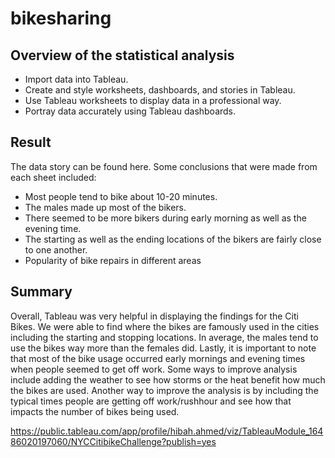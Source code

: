 # bikesharing

## Overview of the statistical analysis

- Import data into Tableau.
- Create and style worksheets, dashboards, and stories in Tableau.
- Use Tableau worksheets to display data in a professional way.
- Portray data accurately using Tableau dashboards.

## Result

The data story can be found here.
Some conclusions that were made from each sheet included:
- Most people tend to bike about 10-20 minutes.
- The males made up most of the bikers.
- There seemed to be more bikers during early morning as well as the evening time.
- The starting as well as the ending locations of the bikers are fairly close to one another. 
- Popularity of bike repairs in different areas

## Summary

Overall, Tableau was very helpful in displaying the findings for the Citi Bikes. We were able to find where the bikes are famously used in the cities including the starting and stopping locations. In average, the males tend to use the bikes way more than the females did. Lastly, it is important to note that most of the bike usage occurred early mornings and evening times when people seemed to get off work. Some ways to improve analysis include adding the weather to see how storms or the heat benefit how much the bikes are used. Another way to improve the analysis is by including the typical times people are getting off work/rushhour and see how that impacts the number of bikes being used.

https://public.tableau.com/app/profile/hibah.ahmed/viz/TableauModule_16486020197060/NYCCitibikeChallenge?publish=yes
